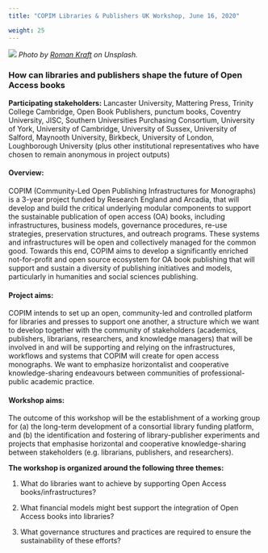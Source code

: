 ```yaml
---
title: "COPIM Libraries & Publishers UK Workshop, June 16, 2020"

weight: 25
---
```


![](https://www.copim.ac.uk/images/roman-kraft-X1exjxxBho4-unsplash-cropped.jpg)
*Photo by [Roman Kraft](https://unsplash.com/@romankraft?utm_source=unsplash&utm_medium=referral&utm_content=creditCopyText) on Unsplash.*


### How can libraries and publishers shape the future of Open Access books

**Participating stakeholders:** Lancaster University, Mattering Press, Trinity College Cambridge, Open Book Publishers, punctum books, Coventry University, JISC, Southern Universities Purchasing Consortium, University of York, University of Cambridge, University of Sussex, University of Salford, Maynooth University, Birkbeck, University of London, Loughborough University (plus other institutional representatives who have chosen to remain anonymous in project outputs)

#### Overview:

COPIM (Community-Led Open Publishing Infrastructures for Monographs) is a 3-year project funded by Research England and Arcadia, that will develop and build the critical underlying modular components to support the sustainable publication of open access (OA) books, including infrastructures, business models, governance procedures, re-use strategies, preservation structures, and outreach programs. These systems and infrastructures will be open and collectively managed for the common good. Towards this end, COPIM aims to develop a significantly enriched not-for-profit and open source ecosystem for OA book publishing that will support and sustain a diversity of publishing initiatives and models, particularly in humanities and social sciences publishing.

#### Project aims:

COPIM intends to set up an open, community-led and controlled platform for libraries and presses to support one another, a structure which we want to develop together with the community of stakeholders (academics, publishers, librarians, researchers, and knowledge managers) that will be involved in and will be supporting and relying on the infrastructures, workflows and systems that COPIM will create for open access monographs. We want to emphasize horizontalist and cooperative knowledge-sharing endeavours between communities of professional-public academic practice.

#### Workshop aims:

The outcome of this workshop will be the establishment of a working group for (a) the long-term development of a consortial library funding platform, and (b) the identification and fostering of library-publisher experiments and projects that emphasise horizontal and cooperative knowledge-sharing between stakeholders (e.g. librarians, publishers, and researchers).

**The workshop is organized around the following three themes:**

1. What do libraries want to achieve by supporting Open Access books/infrastructures?

2. What financial models might best support the integration of Open Access books into libraries?

3. What governance structures and practices are required to ensure the sustainability of these efforts?
